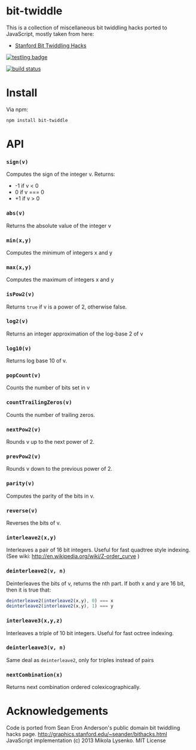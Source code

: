 bit-twiddle
===========

This is a collection of miscellaneous bit twiddling hacks ported to JavaScript, mostly taken from here:

* [Stanford Bit Twiddling Hacks](http://graphics.stanford.edu/~seander/bithacks.html)

[![testling badge](https://ci.testling.com/mikolalysenko/bit-twiddle.png)](https://ci.testling.com/mikolalysenko/bit-twiddle)

[![build status](https://secure.travis-ci.org/mikolalysenko/bit-twiddle.png)](http://travis-ci.org/mikolalysenko/bit-twiddle)

Install
=======
Via npm:

    npm install bit-twiddle

# API

### `sign(v)`
Computes the sign of the integer v.  Returns:
* -1 if v < 0
*  0 if v === 0
* +1 if v > 0

### `abs(v)`
Returns the absolute value of the integer v

### `min(x,y)`
Computes the minimum of integers x and y

### `max(x,y)`
Computes the maximum of integers x and y

### `isPow2(v)`
Returns `true` if v is a power of 2, otherwise false.

### `log2(v)`
Returns an integer approximation of the log-base 2 of v

### `log10(v)`
Returns log base 10 of v.

### `popCount(v)`
Counts the number of bits set in v

###  `countTrailingZeros(v)`
Counts the number of trailing zeros.

### `nextPow2(v)`
Rounds v up to the next power of 2.

### `prevPow2(v)`
Rounds v down to the previous power of 2.

### `parity(v)`
Computes the parity of the bits in v.

### `reverse(v)`
Reverses the bits of v.

### `interleave2(x,y)`
Interleaves a pair of 16 bit integers.  Useful for fast quadtree style indexing.  (See wiki: http://en.wikipedia.org/wiki/Z-order_curve )

### `deinterleave2(v, n)`
Deinterleaves the bits of v, returns the nth part.  If both x and y are 16 bit, then it is true that:

```javascript
deinterleave2(interleave2(x,y), 0) === x
deinterleave2(interleave2(x,y), 1) === y
```
    
### `interleave3(x,y,z)`
Interleaves a triple of 10 bit integers.  Useful for fast octree indexing.

### `deinterleave3(v, n)`
Same deal as `deinterleave2`, only for triples instead of pairs

### `nextCombination(x)`
Returns next combination ordered colexicographically.

Acknowledgements
================
Code is ported from Sean Eron Anderson's public domain bit twiddling hacks page.  http://graphics.stanford.edu/~seander/bithacks.html
JavaScript implementation (c) 2013 Mikola Lysenko.  MIT License
